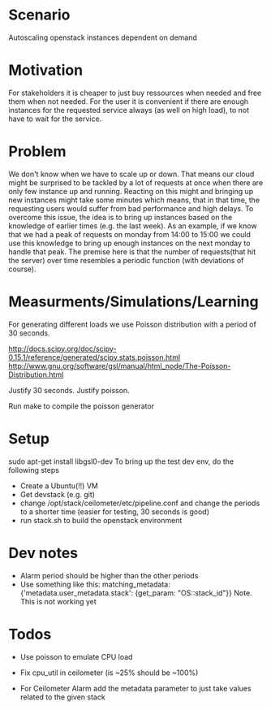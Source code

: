 # Scenario

Autoscaling openstack instances dependent on demand

# Motivation

For stakeholders it is cheaper to just buy ressources when needed and free them when not needed.
For the user it is convenient if there are enough instances for the requested service always (as well on high load), to not have to wait for the service.

# Problem

We don't know when we have to scale up or down. That means our cloud might be surprised to be tackled by a lot of requests at once when there are only few instance up and running. Reacting on this might and bringing up new instances might take some minutes which means, that in that time, the requesting users would suffer from bad performance and high delays.
To overcome this issue, the idea is to bring up instances based on the knowledge of earlier times (e.g. the last week). As an example, if we know that we had a peak of requests on monday from 14:00 to 15:00 we could use this knowledge to bring up enough instances on the next monday to handle that peak.
The premise here is that the number of requests(that hit the server) over time resembles a periodic function (with deviations of course). 

# Measurments/Simulations/Learning

For generating different loads we use Poisson distribution with a period of 30 seconds.

http://docs.scipy.org/doc/scipy-0.15.1/reference/generated/scipy.stats.poisson.html
http://www.gnu.org/software/gsl/manual/html_node/The-Poisson-Distribution.html

Justify 30 seconds.
Justify poisson.

Run make to compile the poisson generator

# Setup

sudo apt-get install libgsl0-dev
To bring up the test dev env, do the following steps

- Create a Ubuntu(!!) VM
- Get devstack (e.g. git)
- change /opt/stack/ceilometer/etc/pipeline.conf and change the periods to a shorter time (easier for testing, 30 seconds is good)
- run stack.sh to build the openstack environment


# Dev notes 

- Alarm period should be higher than the other periods
- Use something like this: 
matching_metadata: {'metadata.user_metadata.stack': {get_param: "OS::stack_id"}}
  Note. This is not working yet


# Todos

- Use poisson to emulate CPU load

- Fix cpu_util in ceilometer (is ~25% should be ~100%)
- For Ceilometer Alarm add the metadata parameter to just take values related to the given stack
